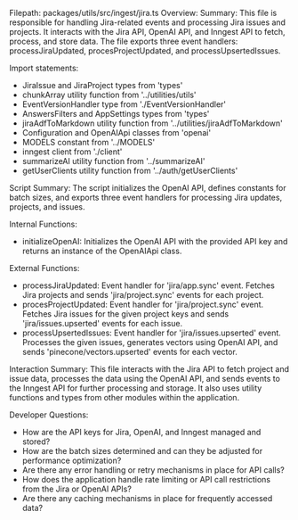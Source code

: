 Filepath: packages/utils/src/ingest/jira.ts
Overview: Summary:
This file is responsible for handling Jira-related events and processing Jira issues and projects. It interacts with the Jira API, OpenAI API, and Inngest API to fetch, process, and store data. The file exports three event handlers: processJiraUpdated, procesProjectUpdated, and processUpsertedIssues.

Import statements:
- JiraIssue and JiraProject types from 'types'
- chunkArray utility function from '../utilities/utils'
- EventVersionHandler type from './EventVersionHandler'
- AnswersFilters and AppSettings types from 'types'
- jiraAdfToMarkdown utility function from '../utilities/jiraAdfToMarkdown'
- Configuration and OpenAIApi classes from 'openai'
- MODELS constant from '../MODELS'
- inngest client from './client'
- summarizeAI utility function from '../summarizeAI'
- getUserClients utility function from '../auth/getUserClients'

Script Summary:
The script initializes the OpenAI API, defines constants for batch sizes, and exports three event handlers for processing Jira updates, projects, and issues.

Internal Functions:
- initializeOpenAI: Initializes the OpenAI API with the provided API key and returns an instance of the OpenAIApi class.

External Functions:
- processJiraUpdated: Event handler for 'jira/app.sync' event. Fetches Jira projects and sends 'jira/project.sync' events for each project.
- procesProjectUpdated: Event handler for 'jira/project.sync' event. Fetches Jira issues for the given project keys and sends 'jira/issues.upserted' events for each issue.
- processUpsertedIssues: Event handler for 'jira/issues.upserted' event. Processes the given issues, generates vectors using OpenAI API, and sends 'pinecone/vectors.upserted' events for each vector.

Interaction Summary:
This file interacts with the Jira API to fetch project and issue data, processes the data using the OpenAI API, and sends events to the Inngest API for further processing and storage. It also uses utility functions and types from other modules within the application.

Developer Questions:
- How are the API keys for Jira, OpenAI, and Inngest managed and stored?
- How are the batch sizes determined and can they be adjusted for performance optimization?
- Are there any error handling or retry mechanisms in place for API calls?
- How does the application handle rate limiting or API call restrictions from the Jira or OpenAI APIs?
- Are there any caching mechanisms in place for frequently accessed data?

